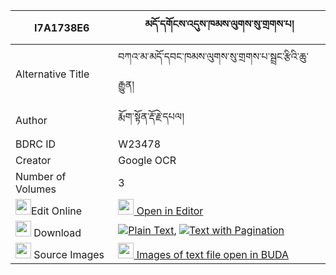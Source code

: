 |I7A1738E6|མདོ་དགོངས་འདུས་ཁམས་ལུགས་སུ་གྲགས་པ། 
| --- | --- 
|Alternative Title |བཀའ་མ་མདོ་དབང་ཁམས་ལུགས་སུ་གྲགས་པ་སྦྲང་རྩིའི་ཆུ་རྒྱུན།
|Author| རྨོག་སྟོན་རྡོ་རྗེ་དཔལ།
|BDRC ID | W23478
|Creator | Google OCR
|Number of Volumes| 3
|<img width="25" src="https://img.icons8.com/color/25/000000/edit-property.png">Edit Online| [<img width="25" src="https://avatars.githubusercontent.com/u/45091458?s=200&v=4"> Open in Editor](http://editor.openpecha.org/I7A1738E6)
|<img width="25" src="https://img.icons8.com/fluent/48/000000/download-2.png"/>  Download | [![](https://img.icons8.com/color/20/000000/txt.png)Plain Text](https://github.com/Openpecha/I7A1738E6/releases/download/v1/do_gong_du_kham_luk_su_drakpa_plain_I7A1738E6.zip), [![](https://img.icons8.com/color/20/000000/txt.png)Text with Pagination](https://github.com/Openpecha/I7A1738E6/releases/download/v1/do_gong_du_kham_luk_su_drakpa_pages_I7A1738E6.zip)
|<img width="25" src="https://img.icons8.com/plasticine/100/000000/pictures-folder.png"/>  Source Images | [<img width="25" src="https://library.bdrc.io/icons/BUDA-small.svg"> Images of text file open in BUDA](https://library.bdrc.io/show/bdr:W23478)